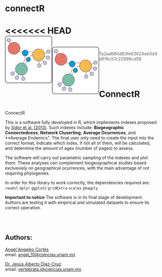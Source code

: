 # connectR



<!-- README.md is generated from README.Rmd. Please edit that file -->

<<<<<<< HEAD
<br> <img src="images\icono_connectR.png" align="left" width="155">
=======
<br> <img src="images\icono_connectR.png" align="left" width="155">
>>>>>>> 7a2ad680d83fe63624eb0d4d916c57c22998cd58
<br><br><br><br>




# **ConnectR**

<br>
ConnectR

This is a software fully developed in R, which implements indexes
proposed by [Sidor et al. (2013)](https://doi.org/10.1073/pnas.1302323110).
Such indexes include:  **Biogeographic Connectedness**, **Network Cluserting**,
**Average Ocurrences**, and **Average Endemics".
The final user only need to create the input into the correct format, indicate
which index, if not all of them, will be calculated, and determine the amount of
ages (number of pages) to assess. 

The software will carry out parametric sampling of the indexes and plot them.
These analyses can complement biogeographical studies based exclusively on
geographical ocurrences, with the main advantage of not requiring phylogenies.  

In order for this library to work correctly, the dependencies required are:
`readxl`
`dplyr`
`ggplot2`
`gridExtra`
`scales`
`pbapply`

**Important to notice**
The software is in its final stage of development. 
Authors are testing it with empirical and simulated datasets to ensure its correct operation.   


<br><br>
## **Authors**:
[Angel Angeles Cortés](https://github.com/4ngel19)  
email:
<a href="mailto:angel_10@ciencias.unam.mx" class="email">angel_10@ciencias.unam.mx</a>

[Dr. Jesús Alberto Díaz-Cruz](https://github.com/ChuchoDC)  
email:
<a href="mailto:vertebrata.j@ciencias.unam.mx" class="email">vertebrata.j@ciencias.unam.mx</a>
